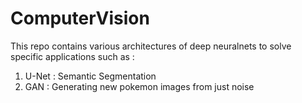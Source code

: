 # ComputerVision

This repo contains various architectures of deep neuralnets to solve specific applications such as : 

1) U-Net : Semantic Segmentation
2) GAN   : Generating new pokemon images from just noise
